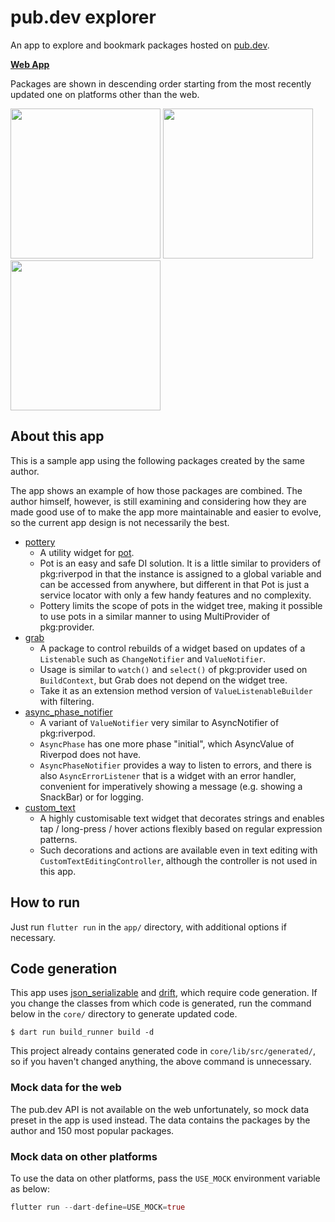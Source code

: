 # pub.dev explorer

An app to explore and bookmark packages hosted on [pub.dev](https://pub.dev/).

[**Web App**](https://kaboc.github.io/pubdev-explorer/)

Packages are shown in descending order starting from the most recently updated one
on platforms other than the web.

<img src="https://github.com/kaboc/pubdev-explorer/assets/20254485/28595978-bd11-4dac-81eb-90a1b5d47487" width="240"> <img src="https://github.com/kaboc/pubdev-explorer/assets/20254485/56149003-2127-405d-9ee9-0f588308caee" width="240"> <img src="https://github.com/kaboc/pubdev-explorer/assets/20254485/9c38a02f-42ad-446e-bf1b-d1e90d6f7627" width="240">

## About this app

This is a sample app using the following packages created by the same author.

The app shows an example of how those packages are combined. The author himself, however, is
still examining and considering how they are made good use of to make the app more maintainable
and easier to evolve, so the current app design is not necessarily the best.

- [pottery](https://pub.dev/packages/pottery)
    - A utility widget for [pot](https://pub.dev/packages/pot).
    - Pot is an easy and safe DI solution. It is a little similar to providers of pkg:riverpod
      in that the instance is assigned to a global variable and can be accessed from anywhere,
      but different in that Pot is just a service locator with only a few handy features and
      no complexity.
    - Pottery limits the scope of pots in the widget tree, making it possible to use pots
      in a similar manner to using MultiProvider of pkg:provider.
- [grab](https://pub.dev/packages/grab)
    - A package to control rebuilds of a widget based on updates of a `Listenable` such as
      `ChangeNotifier` and `ValueNotifier`.
    - Usage is similar to `watch()` and `select()` of pkg:provider used on `BuildContext`,
      but Grab does not depend on the widget tree.
    - Take it as an extension method version of `ValueListenableBuilder` with filtering.
- [async_phase_notifier](https://github.com/kaboc/async-phase-notifier)
    - A variant of `ValueNotifier` very similar to AsyncNotifier of pkg:riverpod.
    - `AsyncPhase` has one more phase "initial", which AsyncValue of Riverpod does not have.
    - `AsyncPhaseNotifier` provides a way to listen to errors, and there is also `AsyncErrorListener`
      that is a widget with an error handler, convenient for imperatively showing a message
      (e.g. showing a SnackBar) or for logging. 
- [custom_text](https://pub.dev/packages/custom_text)
    - A highly customisable text widget that decorates strings and enables tap / long-press /
      hover actions flexibly based on regular expression patterns.
    - Such decorations and actions are available even in text editing with `CustomTextEditingController`,
      although the controller is not used in this app.

## How to run

Just run `flutter run` in the `app/` directory, with additional options if necessary.

## Code generation

This app uses [json_serializable](https://pub.dev/packages/json_serializable) and
[drift](https://pub.dev/packages/drift), which require code generation. If you change
the classes from which code is generated, run the command below in the `core/` directory
to generate updated code.

```shell
$ dart run build_runner build -d
```

This project already contains generated code in `core/lib/src/generated/`, so if you haven't
changed anything, the above command is unnecessary.

### Mock data for the web

The pub.dev API is not available on the web unfortunately, so mock data preset in the app
is used instead. The data contains the packages by the author and 150 most popular packages.

### Mock data on other platforms 

To use the data on other platforms, pass the `USE_MOCK` environment variable as below:

```dart
flutter run --dart-define=USE_MOCK=true
```
